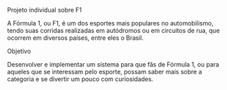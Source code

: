 Projeto individual sobre F1

A Fórmula 1, ou F1, é um dos esportes mais populares no automobilismo, tendo suas corridas realizadas em autódromos ou em circuitos de rua, que ocorrem em diversos países, entre eles o Brasil. 

Objetivo 

Desenvolver e implementar um sistema para que fãs de Fórmula 1, ou para aqueles que se interessam pelo esporte, possam saber mais sobre a categoria e se divertir um pouco com curiosidades. 

